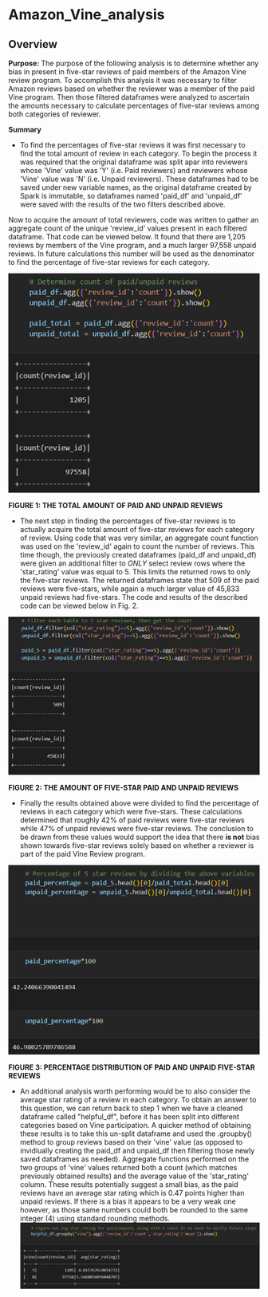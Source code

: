 # Amazon_Vine_analysis

## Overview
<!-- Overview of the analysis of the Vine program:
The purpose of this analysis is well defined (3 pt) -->
**Purpose:**
The purpose of the following analysis is to determine whether any bias in present in five-star reviews of paid members of the Amazon Vine review program. To accomplish this analysis it was necessary to filter Amazon reviews based on whether the reviewer was a member of the paid Vine program. Then those filtered dataframes were analyzed to ascertain the amounts necessary to calculate percentages of five-star reviews among both categories of reviewer.

<!-- There is a bulleted list that addresses the three questions for unpaid and paid program reviews (7 pt) -->
**Summary**
* To find the percentages of five-star reviews it was first necessary to find the total amount of review in each category. To begin the process it was required that the original dataframe was split apar into reviewers whose 'Vine' value was 'Y' (i.e. Paid reviewers) and reviewers whose 'Vine' value was 'N' (i.e. Unpaid reviewers). These dataframes had to be saved under new variable names, as the original dataframe created by Spark is immutable, so dataframes named 'paid_df' and 'unpaid_df' were saved with the results of the two filters described above.

Now to acquire the amount of total reviewers, code was written to gather an aggregate count of the unique 'review_id' values present in each filtered dataframe. That code can be viewed below. It found that there are 1,205 reviews by members of the Vine program, and a much larger 97,558 unpaid reviews. In future calculations this number will be used as the denominator to find the percentage of five-star reviews for each category.

![total_reviews](Resources/both_totals.png)

**FIGURE 1: THE TOTAL AMOUNT OF PAID AND UNPAID REVIEWS**


* The next step in finding the percentages of five-star reviews is to actually acquire the total amount of five-star reviews for each category of review. Using code that was very similar, an aggregate count function was used on the 'review_id' again to count the number of reviews. This time though, the previously created dataframes (paid_df and unpaid_df) were given an additional filter to *ONLY* select review rows where the 'star_rating' value was equal to 5. This limits the returned rows to only the five-star reviews. The returned dataframes state that 509 of the paid reviews were five-stars, while again a much larger value of 45,833 unpaid reviews had five-stars. The code and results of the described code can be viewed below in Fig. 2.

![five_reviews](Resources/five_stars.png)

**FIGURE 2: THE AMOUNT OF FIVE-STAR PAID AND UNPAID REVIEWS**


* Finally the results obtained above were divided to find the percentage of reviews in each category which were five-stars. These calculations determined that roughly 42% of paid reviews were five-star reviews while 47% of unpaid reviews were five-star reviews. The conclusion to be drawn from these values would support the idea that there **is not** bias shown towards five-star reviews solely based on whether a reviewer is part of the paid Vine Review program.

![percentages](Resources/percentages.png)

**FIGURE 3: PERCENTAGE DISTRIBUTION OF PAID AND UNPAID FIVE-STAR REVIEWS**

<!-- The summary states whether or not there is bias, and the results support this statement (2 pt)

An additional analysis is recommended to support the statement (2 pt) -->
* An additional analysis worth performing would be to also consider the average star rating of a review in each category. To obtain an answer to this question, we can return back to step 1 when we have a cleaned dataframe called "helpful_df", before it has been split into different categories based on Vine participation. A quicker method of obtaining these results is to take this un-split dataframe and used the .groupby() method to group reviews based on their 'vine' value (as opposed to invidiually creating the paid_df and unpaid_df then filtering those newly saved dataframes as needed). Aggregate functions performed on the two groups of 'vine' values returned both a count (which matches previously obtained results) and the average value of the 'star_rating' column. These results potentially suggest a small bias, as the paid reviews have an average star rating which is 0.47 points higher than unpaid reviews. If there is a bias it appears to be a very weak one however, as those same numbers could both be rounded to the same integer (4) using standard rounding methods.
![average_stars](Resources/average_rating.png)
